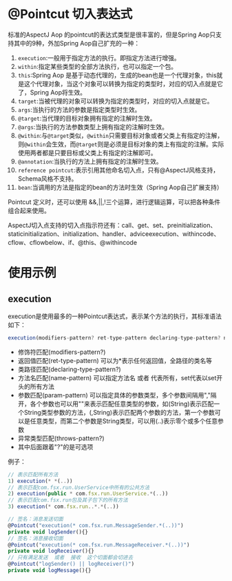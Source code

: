 # @Pointcut 切入表达式

标准的AspectJ Aop 的pointcut的表达式类型是很丰富的，但是Spring Aop只支持其中的9种，外加Spring Aop自己扩充的一种：
1. `execution`:一般用于指定方法的执行。即指定方法进行增强。
2. `within`:指定某些类型的全部方法执行，也可以指定一个包。
3. `this`:Spring Aop 是基于动态代理的，生成的bean也是一个代理对象，this就是这个代理对象，当这个对象可以转换为指定的类型时，对应的切入点就是它了，Spring Aop将生效。
4. `target`:当被代理的对象可以转换为指定的类型时，对应的切入点就是它。
5. `args`:当执行的方法的参数是指定类型时生效。
6. `@target`:当代理的目标对象拥有指定的注解时生效。
7. `@args`:当执行的方法参数类型上拥有指定的注解时生效。
8. `@within`:与`@target`类似，`@within`只需要目标对象或者父类上有指定的注解，则`@within`会生效，而`@target`则是必须是目标对象的类上有指定的注解。实际使用两者都是只要目标或父类上有指定的注解即可。
9. `@annotation`:当执行的方法上拥有指定的注解时生效。
10. `reference pointcut`:表示引用其他命名切入点，只有@AspectJ风格支持，Schema风格不支持。
11. `bean`:当调用的方法是指定的bean的方法时生效（Spring Aop自己扩展支持）

Pointcut 定义时，还可以使用 &&,||,!三个运算，进行逻辑运算，可以把各种条件组合起来使用。

AspectJ切入点支持的切入点指示符还有：call、get、set、preinitialization、staticinitialization、initialization、handler、adviceexecution、withincode、cflow、cflowbelow、if、@this、@withincode

# 使用示例

## execution

execution是使用最多的一种Pointcut表达式，表示某个方法的执行，其标准语法如下：
```js
execution(modifiers-pattern? ret-type-pattern declaring-type-pattern? name-pattern(param-pattern) throws-pattern?)
```

- 修饰符匹配(modifiers-pattern?)
- 返回值匹配(ret-type-pattern) 可以为*表示任何返回值，全路径的类名等
- 类路径匹配(declaring-type-pattern?)
- 方法名匹配(name-pattern) 可以指定方法名 或者 代表所有，set代表以set开头的所有方法
- 参数匹配(param-pattern) 可以指定具体的参数类型，多个参数间隔用","隔开，各个参数也可以用""来表示匹配任意类型的参数，如(String)表示匹配一个String类型参数的方法，(,String)表示匹配两个参数的方法，第一个参数可以是任意类型，而第二个参数是String类型，可以用(..)表示零个或多个任意参数
- 异常类型匹配(throws-pattern?)
- 其中后面跟着"?"的是可选项

例子：
```js
// 表示匹配所有方法
1) execution(* *(..))
// 表示匹配com.fsx.run.UserService中所有的公共方法
2) execution(public * com.fsx.run.UserService.*(..))
// 表示匹配com.fsx.run包及其子包下的所有方法
3) execution(* com.fsx.run..*.*(..))
```

```js
// 签名：消息发送切面
@Pointcut("execution(* com.fsx.run.MessageSender.*(..))")
private void logSender(){}
// 签名：消息接收切面
@Pointcut("execution(* com.fsx.run.MessageReceiver.*(..))")
private void logReceiver(){}
// 只有满足发送  或者  接收  这个切面都会切进去
@Pointcut("logSender() || logReceiver()")
private void logMessage(){}
```
